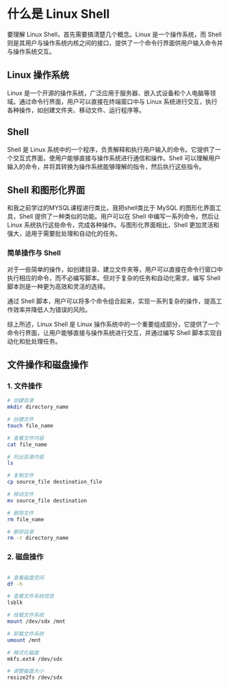 # 什么是 Linux Shell

要理解 Linux Shell，首先需要搞清楚几个概念。Linux 是一个操作系统，而 Shell 则是其用户与操作系统内核之间的接口，提供了一个命令行界面供用户输入命令并与操作系统交互。

## Linux 操作系统

Linux 是一个开源的操作系统，广泛应用于服务器、嵌入式设备和个人电脑等领域。通过命令行界面，用户可以直接在终端窗口中与 Linux 系统进行交互，执行各种操作，如创建文件夹、移动文件、运行程序等。

## Shell

Shell 是 Linux 系统中的一个程序，负责解释和执行用户输入的命令。它提供了一个交互式界面，使用户能够直接与操作系统进行通信和操作。Shell 可以理解用户输入的命令，并将其转换为操作系统能够理解的指令，然后执行这些指令。

## Shell 和图形化界面

和我之前学过的MYSQL课程进行类比，我把shell类比于 MySQL 的图形化界面工具，Shell 提供了一种类似的功能。用户可以在 Shell 中编写一系列命令，然后让 Linux 系统执行这些命令，完成各种操作。与图形化界面相比，Shell 更加灵活和强大，适用于需要批处理和自动化的任务。

### 简单操作与 Shell

对于一些简单的操作，如创建目录、建立文件夹等，用户可以直接在命令行窗口中执行相应的命令，而不必编写脚本。但对于复杂的任务和自动化需求，编写 Shell 脚本则是一种更为高效和灵活的选择。

通过 Shell 脚本，用户可以将多个命令组合起来，实现一系列复杂的操作，提高工作效率并降低人为错误的风险。

综上所述，Linux Shell 是 Linux 操作系统中的一个重要组成部分，它提供了一个命令行界面，让用户能够直接与操作系统进行交互，并通过编写 Shell 脚本实现自动化和批处理任务。

## 文件操作和磁盘操作

### 1. 文件操作

```bash
# 创建目录
mkdir directory_name

# 创建文件
touch file_name

# 查看文件内容
cat file_name

# 列出目录内容
ls

# 复制文件
cp source_file destination_file

# 移动文件
mv source_file destination

# 删除文件
rm file_name

# 删除目录
rm -r directory_name
```
### 2. 磁盘操作
```bash

# 查看磁盘空间
df -h

# 查看文件系统信息
lsblk

# 挂载文件系统
mount /dev/sdx /mnt

# 卸载文件系统
umount /mnt

# 格式化磁盘
mkfs.ext4 /dev/sdx

# 调整磁盘大小
resize2fs /dev/sdx
```
